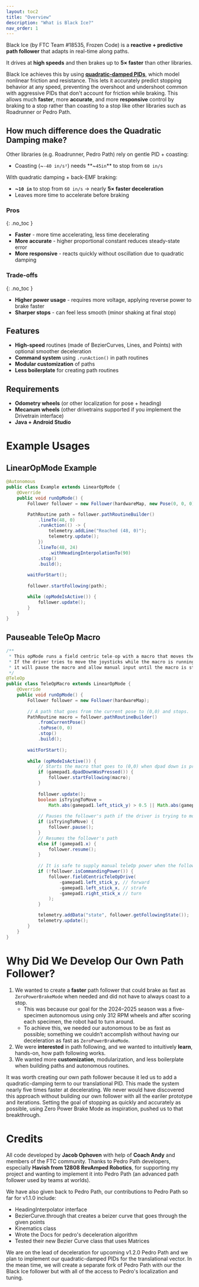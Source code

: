 ```yaml
---
layout: toc2
title: "Overview"
description: "What is Black Ice?"
nav_order: 1
---
```



<!-- # {🧊} Black Ice Path Follower - 5x Faster Deceleration

{: .no_toc } -->


Black Ice (by FTC Team #18535, Frozen Code) is a **reactive + predictive path follower** that adapts in real-time along paths.

It drives at **high speeds** and then brakes up to **5× faster** than other libraries.

Black Ice achieves this by using [**quadratic-damped PIDs**](https://github.com/TeamFrozenCodeFTC/Black-Ice-Path-Follower/blob/main/TeamCode/src/main/java/org/firstinspires/ftc/blackice/docs/quadratic-damping-pid.md#our-key-innovation-the-quadratic-damped-pid), which model nonlinear friction and resistance. This lets it accurately predict stopping behavior at any speed, preventing the overshoot and undershoot common with aggressive PIDs that don't account for friction while braking. This allows much **faster**, more **accurate**, and more **responsive** control by braking to a stop rather than coasting to a stop like other libraries such as Roadrunner or Pedro Path.

## How much difference does the Quadratic Damping make?
Other libraries (e.g. Roadrunner, Pedro Path) rely on gentle PID + coasting:

- Coasting (~`-40 in/s²`) needs **~`45in`** to stop from `60 in/s`

With quadratic damping + back-EMF braking:

- **~`10 in`** to stop from `60 in/s` → nearly **5× faster deceleration**
- Leaves more time to accelerate before braking

### Pros
{: .no_toc }
- **Faster** - more time accelerating, less time decelerating
- **More accurate** - higher proportional constant reduces steady-state error
- **More responsive** - reacts quickly without oscillation due to quadratic damping

### Trade-offs
{: .no_toc }
- **Higher power usage** - requires more voltage, applying reverse power to brake faster
- **Sharper stops** - can feel less smooth (minor shaking at final stop)

## Features
- **High-speed** routines (made of BezierCurves, Lines, and Points) with optional smoother deceleration
- **Command system** using `.runAction()` in path routines
- **Modular customization** of paths
- **Less boilerplate** for creating path routines

## Requirements
- **Odometry wheels** (or other localization for pose + heading)
- **Mecanum wheels** (other drivetrains supported if you implement the Drivetrain interface)
- **Java + Android Studio**


# Example Usages

## LinearOpMode Example

```java
@Autonomous
public class Example extends LinearOpMode {
    @Override
    public void runOpMode() {
        Follower follower = new Follower(hardwareMap, new Pose(0, 0, 0));

        PathRoutine path = follower.pathRoutineBuilder()
            .lineTo(48, 0)
            .runAction(() -> {
                telemetry.addLine("Reached (48, 0)");
                telemetry.update();
            })
            .lineTo(48, 24)
                .withHeadingInterpolationTo(90)
            .stop()
            .build();
        
        waitForStart();
        
        follower.startFollowing(path);

        while (opModeIsActive()) {
            follower.update();
        }
    }
}

```

## Pauseable TeleOp Macro
```java
/**
 * This opMode runs a field centric tele-op with a macro that moves the robot from it's current pose to (0,0).
 * If the driver tries to move the joysticks while the macro is running,
 * it will pause the macro and allow manual input until the macro is started again or resumed.
 */
@TeleOp
public class TeleOpMacro extends LinearOpMode {
    @Override
    public void runOpMode() {
        Follower follower = new Follower(hardwareMap);
        
        // A path that goes from the current pose to (0,0) and stops.
        PathRoutine macro = follower.pathRoutineBuilder()
            .fromCurrentPose()
            .toPose(0, 0)
            .stop()
            .build();
        
        waitForStart();
        
        while (opModeIsActive()) {
            // Starts the macro that goes to (0,0) when dpad down is pressed
            if (gamepad1.dpadDownWasPressed()) {
                follower.startFollowing(macro);
            }
            
            follower.update();
            boolean isTryingToMove =
                Math.abs(gamepad1.left_stick_y) > 0.5 || Math.abs(gamepad1.left_stick_x) > 0.5;
            
            // Pauses the follower's path if the driver is trying to move the robot's manually with the joysticks
            if (isTryingToMove) {
                follower.pause();
            }
            // Resumes the follower's path
            else if (gamepad1.x) {
                follower.resume();
            }
            
            // It is safe to supply manual teleOp power when the follower is not commanding the robot
            if (!follower.isCommandingPower()) {
                follower.fieldCentricTeleOpDrive(
                    -gamepad1.left_stick_y, // forward
                    -gamepad1.left_stick_x, // strafe
                    -gamepad1.right_stick_x // turn
                );
            }

            telemetry.addData("state", follower.getFollowingState());
            telemetry.update();
        }
    }
}
```

# Why Did We Develop Our Own Path Follower?

1. We wanted to create a **faster** path follower that could brake as fast as `ZeroPowerBrakeMode` when needed and did not have to always coast to a stop.
   - This was because our goal for the 2024–2025 season was a five-specimen autonomous using only 312 RPM wheels and after scoring each specimen, the robot had to turn around. 
   - To achieve this, we needed our autonomous to be as fast as possible; something we couldn’t accomplish without having our deceleration as fast as `ZeroPowerBrakeMode`.
2. We were **interested** in path following, and we wanted to intuitively **learn**, hands-on, how path following works.
3. We wanted more **customization**, modularization, and less boilerplate when building paths and autonomous routines.

It was worth creating our own path follower because it led us to add a quadratic-damping term to our translational PID. This made the system nearly five times faster at decelerating. We never would have discovered this approach without building our own follower with all the eariler prototype and iterations. Setting the goal of stopping as quickly and accurately as possible, using Zero Power Brake Mode as inspiration, pushed us to that breakthrough.

# Credits

All code developed by **Jacob Ophoven** with help of **Coach Andy** and members of the FTC community.
Thanks to Pedro Path developers, especially **Havish from 12808 RevAmped Robotics**, for supporting my project and wanting to implement it into Pedro Path (an advanced path follower used by teams at worlds).

We have also given back to Pedro Path, our contributions to Pedro Path so far for v1.1.0 include:
- HeadingInterpolator interface
- BezierCurve.through that creates a beizer curve that goes through the given points
- Kinematics class
- Wrote the Docs for pedro's deceleration algorithm
- Tested their new Bezier Curve class that uses Matrices

We are on the lead of deceleration for upcoming v1.2.0 Pedro Path and we plan to implement our quadratic-damped PIDs for the translational vector.
In the mean time, we will create a separate fork of Pedro Path with our the Black Ice follower but with all of the access to Pedro's localization and tuning.

